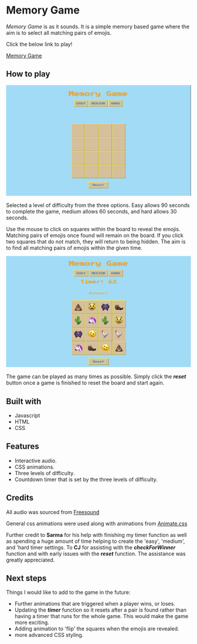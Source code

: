 # Memory Game

*Memory Game* is as it sounds. It is a simple memory based game where the aim is to select all matching pairs of emojis. 

Click the below link to play!

[Memory Game](https://uakaris.github.io/Project-1/)

## How to play

![an image the initial state of the game](Images/game-start.png)

Selected a level of difficulty from the three options. Easy allows 90 seconds to complete the game, medium allows 60 seconds, and hard allows 30 seconds.

Use the mouse to click on squares within the board to reveal the emojis. Matching pairs of emojis once found will remain on the board. If you click two squares that do not match, they will return to being hidden. The aim is to find all matching pairs of emojis within the given time.

![an image of the end state of the game](Images/game-end.png)

The game can be played as many times as possible. Simply click the ***reset*** button once a game is finished to reset the board and start again.

## Built with

* Javascript
* HTML
* CSS

## Features

* Interactive audio.
* CSS animations.
* Three levels of difficulty.
* Countdown timer that is set by the three levels of difficulty.


## Credits

All audio was sourced from [Freesound](https://freesound.org/)

General css animations were used along with animations from [Animate.css](https://animate.style/)

Further credit to **Sarma** for his help with finishing my timer function as well as spending a huge amount of time helping to create the 'easy', 'medium', and 'hard timer settings. To **CJ** for assisting with the ***checkForWinner*** function and with early issues with the ***reset*** function. The assistance was greatly appreciated.

## Next steps 

Things I would like to add to the game in the future: 

* Further animations that are triggered when a player wins, or loses.
* Updating the ***timer*** function so it resets after a pair is found rather than having a timer that runs for the whole game. This would make the game more exciting.
* Adding animation to 'flip' the squares when the emojis are revealed.
* more advanced CSS styling.